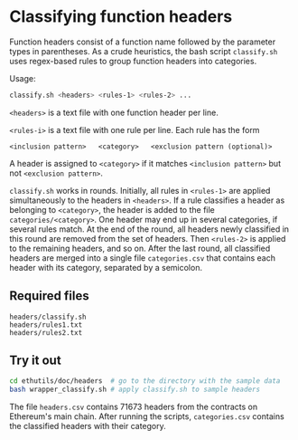 # Classifying function headers

Function headers consist of a function name followed by the parameter types in parentheses.
As a crude heuristics, the bash script `classify.sh` uses regex-based rules to group function headers into categories.

Usage:
```bash
classify.sh <headers> <rules-1> <rules-2> ...
```

`<headers>` is a text file with one function header per line.

`<rules-i>` is a text file with one rule per line. Each rule has the form
```
<inclusion pattern>   <category>   <exclusion pattern (optional)>
```
A header is assigned to `<category>` if it matches `<inclusion pattern>` but not `<exclusion pattern>`.

`classify.sh` works in rounds. Initially, all rules in `<rules-1>` are applied simultaneously to the headers in `<headers>`.
If a rule classifies a header as belonging to `<category>`, the header is added to the file `categories/<category>`.
One header may end up in several categories, if several rules match.
At the end of the round, all headers newly classified in this round are removed from the set of headers.
Then `<rules-2>` is applied to the remaining headers, and so on.
After the last round, all classified headers are merged into a single file `categories.csv` that contains each header with its category, separated by a semicolon.

## Required files

```
headers/classify.sh
headers/rules1.txt
headers/rules2.txt
```

## Try it out

```bash
cd ethutils/doc/headers  # go to the directory with the sample data
bash wrapper_classify.sh # apply classify.sh to sample headers
```

The file `headers.csv` contains 71673 headers from the contracts on Ethereum's main chain.
After running the scripts, `categories.csv` contains the classified headers with their category.

